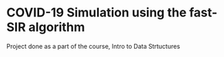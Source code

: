 # COVID-19 Simulation using the fast-SIR algorithm
Project done as a part of the course, Intro to Data Strtuctures